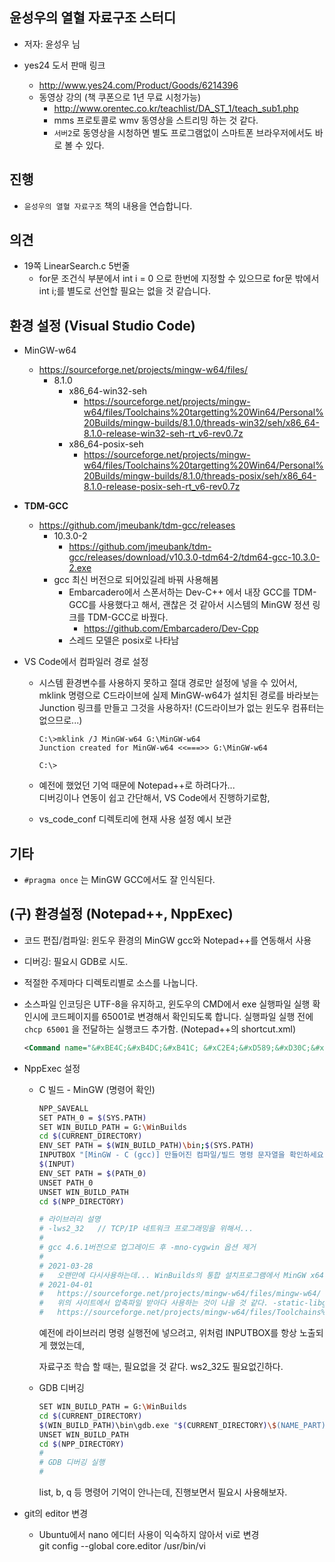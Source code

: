 ##  윤성우의 열혈 자료구조 스터디
* 저자: 윤성우 님

* yes24 도서 판매 링크
	
	* http://www.yes24.com/Product/Goods/6214396
  * 동영상 강의 (책 쿠폰으로 1년 무료 시청가능)
    * http://www.orentec.co.kr/teachlist/DA_ST_1/teach_sub1.php
    * mms 프로토콜로 wmv 동영상을 스트리밍 하는 것 같다.
    * `서버2`로 동영상을 시청하면 별도 프로그램없이 스마트폰 브라우저에서도 바로 볼 수 있다.
## 진행
  * `윤성우의 열혈 자료구조` 책의 내용을 연습합니다.

## 의견
* 19쪽 LinearSearch.c 5번줄
  * for문 조건식 부분에서 int i = 0 으로 한번에 지정할 수 있으므로 for문 밖에서 int i;를 별도로 선언할 필요는 없을 것 같습니다.

## 환경 설정 (Visual Studio Code)
* MinGW-w64
  * https://sourceforge.net/projects/mingw-w64/files/
    * 8.1.0 
      * x86_64-win32-seh
        * https://sourceforge.net/projects/mingw-w64/files/Toolchains%20targetting%20Win64/Personal%20Builds/mingw-builds/8.1.0/threads-win32/seh/x86_64-8.1.0-release-win32-seh-rt_v6-rev0.7z
      * x86_64-posix-seh
        * https://sourceforge.net/projects/mingw-w64/files/Toolchains%20targetting%20Win64/Personal%20Builds/mingw-builds/8.1.0/threads-posix/seh/x86_64-8.1.0-release-posix-seh-rt_v6-rev0.7z
* **TDM-GCC**
  * https://github.com/jmeubank/tdm-gcc/releases
    * 10.3.0-2
      * https://github.com/jmeubank/tdm-gcc/releases/download/v10.3.0-tdm64-2/tdm64-gcc-10.3.0-2.exe
    * gcc 최신 버전으로 되어있길레 바꿔 사용해봄
      * Embarcadero에서 스폰서하는 Dev-C++ 에서 내장 GCC를 TDM-GCC를 사용했다고 해서, 괜찮은 것 같아서 시스템의 MinGW 정션 링크를 TDM-GCC로 바꿨다.
        * https://github.com/Embarcadero/Dev-Cpp
      * 스레드 모델은 posix로 나타남

* VS Code에서 컴파일러 경로 설정
  * 시스템 환경변수를 사용하지 못하고 절대 경로만 설정에 넣을 수 있어서,  
    mklink 명령으로 C드라이브에 실제 MinGW-w64가 설치된 경로를 바라보는 Junction 링크를 만들고 그것을 사용하자! (C드라이브가 없는 윈도우 컴퓨터는 없으므로...)
    
    ```
    C:\>mklink /J MinGW-w64 G:\MinGW-w64
    Junction created for MinGW-w64 <<===>> G:\MinGW-w64
    
    C:\>
    ```
    
  * 예전에 했었던 기억 때문에 Notepad++로 하려다가...  
    디버깅이나 연동이 쉽고 간단해서, VS Code에서 진행하기로함, 
    
  * vs_code_conf 디렉토리에 현재 사용 설정 예시 보관

## 기타
* `#pragma once` 는 MinGW GCC에서도 잘 인식된다.


## (구) 환경설정 (Notepad++, NppExec)
  * 코드 편집/컴파일:  윈도우 환경의 MinGW gcc와 Notepad++를 연동해서 사용

  * 디버깅:  필요시 GDB로 시도.

  * 적절한 주제마다 디렉토리별로 소스를 나눕니다.

  * 소스파일 인코딩은 UTF-8을 유지하고, 
    윈도우의 CMD에서 exe 실행파일 실행 확인시에 코드페이지를 65001로 변경해서 확인되도록 합니다.
    실행파일 실행 전에 `chcp 65001` 을 전달하는 실행코드 추가함. (Notepad++의 shortcut.xml)

    ```xml
    <Command name="&#xBE4C;&#xB4DC;&#xB41C; &#xC2E4;&#xD589;&#xD30C;&#xC77C; &#xC2E4;&#xD589;" Ctrl="yes" Alt="yes" Shift="no" Key="48">%ComSpec% /c pushd &quot;$(CURRENT_DIRECTORY)&quot; &amp;&amp; chcp 65001 &amp;&amp; &quot;$(NAME_PART).exe&quot; &amp;&amp; popd &amp; pause</Command>
    ```

* NppExec 설정 

  * C 빌드 - MinGW (명령어 확인)

    ```bash
    NPP_SAVEALL
    SET PATH_0 = $(SYS.PATH)
    SET WIN_BUILD_PATH = G:\WinBuilds
    cd $(CURRENT_DIRECTORY)
    ENV_SET PATH = $(WIN_BUILD_PATH)\bin;$(SYS.PATH)
    INPUTBOX "[MinGW - C (gcc)] 만들어진 컴파일/빌드 명령 문자열을 확인하세요." : gcc.exe -g -D_UNICODE -DUNICODE  -W -Wall -mconsole -lws2_32 -o "$(CURRENT_DIRECTORY)\$(NAME_PART).exe" "$(FULL_CURRENT_PATH)" -lm
    $(INPUT)
    ENV_SET PATH = $(PATH_0)
    UNSET PATH_0
    UNSET WIN_BUILD_PATH
    cd $(NPP_DIRECTORY)
    
    # 라이브러리 설명
    # -lws2_32   // TCP/IP 네트워크 프로그래밍을 위해서...
    #
    # gcc 4.6.1버전으로 업그레이드 후 -mno-cygwin 옵션 제거
    #
    # 2021-03-28 
    #   오랜만에 다시사용하는데... WinBuilds의 통합 설치프로그램에서 MinGW x64를 설치했고, gcc버전은 4.8.3 이다.
    # 2021-04-01
    #   https://sourceforge.net/projects/mingw-w64/files/mingw-w64/  
    #   위의 사이트에서 압축파일 받아다 사용하는 것이 나을 것 같다. -static-libgcc -static-libstdc++ 도 컴파일 옵션에 넣을 필요가 있을 경우 넣자.
    #   https://sourceforge.net/projects/mingw-w64/files/Toolchains%20targetting%20Win64/Personal%20Builds/mingw-builds/8.1.0/threads-win32/seh/x86_64-8.1.0-release-win32-seh-rt_v6-rev0.7z
    
    
    ```

    예전에 라이브러리 명령 실행전에 넣으려고, 위처럼 INPUTBOX를 항상 노출되게 했었는데, 

    자료구조 학습 할 때는, 필요없을 것 같다.  ws2_32도 필요없긴하다.

  * GDB 디버깅

    ```bash
    SET WIN_BUILD_PATH = G:\WinBuilds
    cd $(CURRENT_DIRECTORY)
    $(WIN_BUILD_PATH)\bin\gdb.exe "$(CURRENT_DIRECTORY)\$(NAME_PART).exe" 
    UNSET WIN_BUILD_PATH
    cd $(NPP_DIRECTORY)
    #
    # GDB 디버깅 실행
    # 
    ```

    list, b, q 등 명령어 기억이 안나는데, 진행보면서 필요시 사용해보자.
  
* git의 editor 변경
    * Ubuntu에서 nano 에디터 사용이 익숙하지 않아서 vi로 변경  
      git config --global core.editor /usr/bin/vi